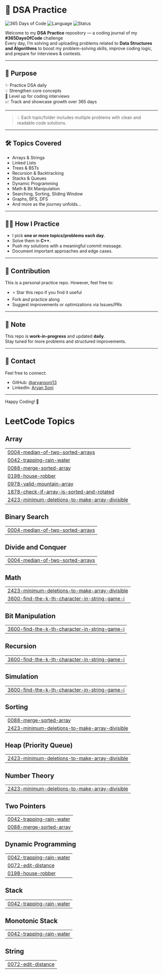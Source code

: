 # 📘 DSA Practice

![365 Days of Code](https://img.shields.io/badge/365DaysOfCode-In%20Progress-blueviolet?style=for-the-badge&logo=codeforces)
![Language](https://img.shields.io/badge/Language-C++-brightgreen?style=for-the-badge&logo=cpp)
![Status](https://img.shields.io/badge/Daily-Practice-ff69b4?style=for-the-badge&logo=github)


Welcome to my **DSA Practice** repository — a coding journal of my **#365DaysOfCode** challenge  
Every day, I’m solving and uploading problems related to **Data Structures and Algorithms** to boost my problem-solving skills, improve coding logic, and prepare for interviews & contests.

---

## 🚀 Purpose

✨ Practice DSA daily  
💡 Strengthen core concepts  
🚀 Level up for coding interviews  
📈 Track and showcase growth over 365 days 

---


> 💡 Each topic/folder includes multiple problems with clean and readable code solutions.

---

## 🛠️ Topics Covered

- Arrays & Strings  
- Linked Lists  
- Trees & BSTs  
- Recursion & Backtracking  
- Stacks & Queues  
- Dynamic Programming  
- Math & Bit Manipulation  
- Searching, Sorting, Sliding Window  
- Graphs, BFS, DFS  
- And more as the journey unfolds...

---

## 🧑‍💻 How I Practice

- I pick **one or more topics/problems each day**.
- Solve them in **C++**.
- Push my solutions with a meaningful commit message.
- Document important approaches and edge cases.

---

## 📢 Contribution

This is a personal practice repo. However, feel free to:
- ⭐ Star this repo if you find it useful
- Fork and practice along
- Suggest improvements or optimizations via Issues/PRs

---

## 📌 Note

This repo is **work-in-progress** and updated **daily**.  
Stay tuned for more problems and structured improvements.

---

## 📧 Contact

Feel free to connect:
- GitHub: [@aryansoni13](https://github.com/aryansoni13)
- LinkedIn: [Aryan Soni](https://www.linkedin.com/in/aryan-soni-26794924a/)

---

Happy Coding! 🚀



<!---LeetCode Topics Start-->
# LeetCode Topics
## Array
|  |
| ------- |
| [0004-median-of-two-sorted-arrays](https://github.com/aryansoni13/DSA-Practice/tree/master/0004-median-of-two-sorted-arrays) |
| [0042-trapping-rain-water](https://github.com/aryansoni13/DSA-Practice/tree/master/0042-trapping-rain-water) |
| [0088-merge-sorted-array](https://github.com/aryansoni13/DSA-Practice/tree/master/0088-merge-sorted-array) |
| [0198-house-robber](https://github.com/aryansoni13/DSA-Practice/tree/master/0198-house-robber) |
| [0978-valid-mountain-array](https://github.com/aryansoni13/DSA-Practice/tree/master/0978-valid-mountain-array) |
| [1878-check-if-array-is-sorted-and-rotated](https://github.com/aryansoni13/DSA-Practice/tree/master/1878-check-if-array-is-sorted-and-rotated) |
| [2423-minimum-deletions-to-make-array-divisible](https://github.com/aryansoni13/DSA-Practice/tree/master/2423-minimum-deletions-to-make-array-divisible) |
## Binary Search
|  |
| ------- |
| [0004-median-of-two-sorted-arrays](https://github.com/aryansoni13/DSA-Practice/tree/master/0004-median-of-two-sorted-arrays) |
## Divide and Conquer
|  |
| ------- |
| [0004-median-of-two-sorted-arrays](https://github.com/aryansoni13/DSA-Practice/tree/master/0004-median-of-two-sorted-arrays) |
## Math
|  |
| ------- |
| [2423-minimum-deletions-to-make-array-divisible](https://github.com/aryansoni13/DSA-Practice/tree/master/2423-minimum-deletions-to-make-array-divisible) |
| [3600-find-the-k-th-character-in-string-game-i](https://github.com/aryansoni13/DSA-Practice/tree/master/3600-find-the-k-th-character-in-string-game-i) |
## Bit Manipulation
|  |
| ------- |
| [3600-find-the-k-th-character-in-string-game-i](https://github.com/aryansoni13/DSA-Practice/tree/master/3600-find-the-k-th-character-in-string-game-i) |
## Recursion
|  |
| ------- |
| [3600-find-the-k-th-character-in-string-game-i](https://github.com/aryansoni13/DSA-Practice/tree/master/3600-find-the-k-th-character-in-string-game-i) |
## Simulation
|  |
| ------- |
| [3600-find-the-k-th-character-in-string-game-i](https://github.com/aryansoni13/DSA-Practice/tree/master/3600-find-the-k-th-character-in-string-game-i) |
## Sorting
|  |
| ------- |
| [0088-merge-sorted-array](https://github.com/aryansoni13/DSA-Practice/tree/master/0088-merge-sorted-array) |
| [2423-minimum-deletions-to-make-array-divisible](https://github.com/aryansoni13/DSA-Practice/tree/master/2423-minimum-deletions-to-make-array-divisible) |
## Heap (Priority Queue)
|  |
| ------- |
| [2423-minimum-deletions-to-make-array-divisible](https://github.com/aryansoni13/DSA-Practice/tree/master/2423-minimum-deletions-to-make-array-divisible) |
## Number Theory
|  |
| ------- |
| [2423-minimum-deletions-to-make-array-divisible](https://github.com/aryansoni13/DSA-Practice/tree/master/2423-minimum-deletions-to-make-array-divisible) |
## Two Pointers
|  |
| ------- |
| [0042-trapping-rain-water](https://github.com/aryansoni13/DSA-Practice/tree/master/0042-trapping-rain-water) |
| [0088-merge-sorted-array](https://github.com/aryansoni13/DSA-Practice/tree/master/0088-merge-sorted-array) |
## Dynamic Programming
|  |
| ------- |
| [0042-trapping-rain-water](https://github.com/aryansoni13/DSA-Practice/tree/master/0042-trapping-rain-water) |
| [0072-edit-distance](https://github.com/aryansoni13/DSA-Practice/tree/master/0072-edit-distance) |
| [0198-house-robber](https://github.com/aryansoni13/DSA-Practice/tree/master/0198-house-robber) |
## Stack
|  |
| ------- |
| [0042-trapping-rain-water](https://github.com/aryansoni13/DSA-Practice/tree/master/0042-trapping-rain-water) |
## Monotonic Stack
|  |
| ------- |
| [0042-trapping-rain-water](https://github.com/aryansoni13/DSA-Practice/tree/master/0042-trapping-rain-water) |
## String
|  |
| ------- |
| [0072-edit-distance](https://github.com/aryansoni13/DSA-Practice/tree/master/0072-edit-distance) |
<!---LeetCode Topics End-->